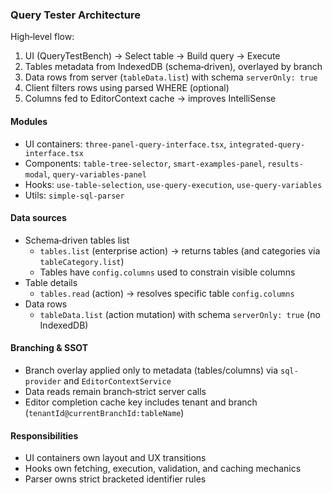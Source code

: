 ### Query Tester Architecture

High‑level flow:
1) UI (QueryTestBench) → Select table → Build query → Execute
2) Tables metadata from IndexedDB (schema‑driven), overlayed by branch
3) Data rows from server (`tableData.list`) with schema `serverOnly: true`
4) Client filters rows using parsed WHERE (optional)
5) Columns fed to EditorContext cache → improves IntelliSense

#### Modules
- UI containers: `three-panel-query-interface.tsx`, `integrated-query-interface.tsx`
- Components: `table-tree-selector`, `smart-examples-panel`, `results-modal`, `query-variables-panel`
- Hooks: `use-table-selection`, `use-query-execution`, `use-query-variables`
- Utils: `simple-sql-parser`

#### Data sources
- Schema‑driven tables list
  - `tables.list` (enterprise action) → returns tables (and categories via `tableCategory.list`)
  - Tables have `config.columns` used to constrain visible columns
- Table details
  - `tables.read` (action) → resolves specific table `config.columns`
- Data rows
  - `tableData.list` (action mutation) with schema `serverOnly: true` (no IndexedDB)

#### Branching & SSOT
- Branch overlay applied only to metadata (tables/columns) via `sql-provider` and `EditorContextService`
- Data reads remain branch‑strict server calls
- Editor completion cache key includes tenant and branch (`tenantId@currentBranchId:tableName`)

#### Responsibilities
- UI containers own layout and UX transitions
- Hooks own fetching, execution, validation, and caching mechanics
- Parser owns strict bracketed identifier rules



